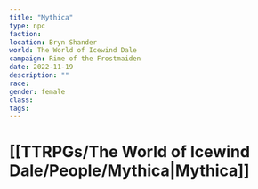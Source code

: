 ```yaml
---
title: "Mythica"
type: npc
faction: 
location: Bryn Shander
world: The World of Icewind Dale
campaign: Rime of the Frostmaiden
date: 2022-11-19
description: ""
race: 
gender: female
class: 
tags: 
---
```

# [[TTRPGs/The World of Icewind Dale/People/Mythica|Mythica]]


